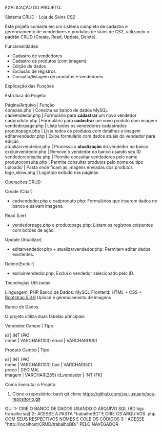 
EXPLICAÇÃO DO PROJETO:

Sistema CRUD - Loja de Skins CS2

Este projeto consiste em um sistema completo de cadastro e gerenciamento de vendedores e produtos de skins de CS2, utilizando o padrão CRUD (Create, Read, Update, Delete).


Funcionalidades

- Cadastro de vendedores
- Cadastro de produtos (com imagem)
- Edição de dados
- Exclusão de registros
- Consulta/listagem de produtos e vendedores


Explicação das Funções

Estrutura do Projeto:

Página/Arquivo           | Função                                                                 
conexao.php           | Conecta ao banco de dados MySQL                                       
cadvendedor.php        | Formulário para **cadastrar** um novo vendedor                       
cadproduto.php        | Formulário para **cadastrar** um novo produto com imagem              
vendedorpage.php       | Lista todos os vendedores cadastrados                                 
produtopage.php      | Lista todos os produtos com detalhes e imagem                         
editarvendedor.php   | Exibe formulário com dados atuais do vendedor para edição             
atualizarvendedor.php  | Processa a **atualização** do vendedor no banco                       
excluirvendedor.php    | Remove o vendedor do banco usando seu ID                              
vendedorconsulta.php   | Permite consultar vendedores pelo nome                                
produtoconsulta.php    | Permite consultar produtos pelo nome ou tipo                          
uploads/               | Pasta onde ficam as imagens enviadas dos produtos                     
logo_skins.png         | Logotipo exibido nas páginas                                          


Operações CRUD:

Create (Criar)
- cadvendedor.php e cadproduto.php: Formulários que inserem dados no banco e salvam imagens.

Read (Ler)
- vendedorpage.php e produtopage.php: Listam os registros existentes com botões de ação.

Update (Atualizar)
- editarvendedor.php + atualizarvendedor.php: Permitem editar dados existentes.

Delete(Excluir)
- excluirvendedor.php: Exclui o vendedor selecionado pelo ID.


Tecnologias Utilizadas:

Linguagem: PHP
Banco de Dados: MySQL
Frontend: HTML + CSS + [Bootstrap 5.3.6](https://getbootstrap.com/)
Upload e gerenciamento de imagens


 Banco de Dados

O projeto utiliza duas tabelas principais:

Vendedor
Campo     | Tipo   

id        | INT (PK)     
nome      | VARCHAR(100) 
email     | VARCHAR(100) 

Produto
Campo       | Tipo         

id          | INT (PK)     
nome        | VARCHAR(100) 
tipo        | VARCHAR(50)  
preco       | DECIMAL      
imagem      | VARCHAR(255) 
id_vendedor | INT (FK)     


Como Executar o Projeto:

1. Clone o repositório:
   bash
   git clone https://github.com/seu-usuario/seu-repositorio.git

OU: 
1- CRIE O BANCO DE DADOS USANDO O ARQUIVO SQL (BD loja trabalho.sql)
2- ACESSE A PASTA "trabalhoBD" E CRIE OS ARQUIVOS .php COM SEUS RESPECTIVOS NOMES E COLE OS CÓDIGOS
3 - ACESSE "http://localhost/CRUD/trabalhoBD/" PELO NAVEGADOR


